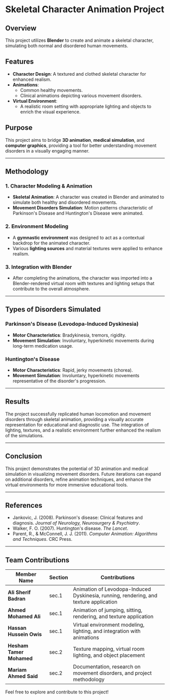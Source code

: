 # Skeletal Character Animation Project

## Overview

This project utilizes **Blender** to create and animate a skeletal character, simulating both normal and disordered human movements. 

## Features

- **Character Design**: A textured and clothed skeletal character for enhanced realism.
- **Animations**: 
  - Common healthy movements.
  - Clinical animations depicting various movement disorders.
- **Virtual Environment**: 
  - A realistic room setting with appropriate lighting and objects to enrich the visual experience.

## Purpose

This project aims to bridge **3D animation**, **medical simulation**, and **computer graphics**, providing a tool for better understanding movement disorders in a visually engaging manner.

---

## Methodology

### 1. Character Modeling & Animation
- **Skeletal Animation**: A character was created in Blender and animated to simulate both healthy and disordered movements.
- **Movement Disorders Simulation**: Motion patterns characteristic of Parkinson's Disease and Huntington's Disease were animated.
  
### 2. Environment Modeling
- A **gymnastic environment** was designed to act as a contextual backdrop for the animated character.
- Various **lighting sources** and material textures were applied to enhance realism.
  
### 3. Integration with Blender
- After completing the animations, the character was imported into a Blender-rendered virtual room with textures and lighting setups that contribute to the overall atmosphere.

---

## Types of Disorders Simulated

### Parkinson's Disease (Levodopa-Induced Dyskinesia)
- **Motor Characteristics**: Bradykinesia, tremors, rigidity.
- **Movement Simulation**: Involuntary, hyperkinetic movements during long-term medication usage.

### Huntington's Disease
- **Motor Characteristics**: Rapid, jerky movements (chorea).
- **Movement Simulation**: Involuntary, hyperkinetic movements representative of the disorder's progression.

---

## Results
The project successfully replicated human locomotion and movement disorders through skeletal animation, providing a visually accurate representation for educational and diagnostic use. The integration of lighting, textures, and a realistic environment further enhanced the realism of the simulations.

---

## Conclusion
This project demonstrates the potential of 3D animation and medical simulation in visualizing movement disorders. Future iterations can expand on additional disorders, refine animation techniques, and enhance the virtual environments for more immersive educational tools.

---

## References
- Jankovic, J. (2008). Parkinson's disease: Clinical features and diagnosis. *Journal of Neurology, Neurosurgery & Psychiatry*.
- Walker, F. O. (2007). Huntington's disease. *The Lancet*.
- Parent, R., & McConnell, J. J. (2011). *Computer Animation: Algorithms and Techniques*. CRC Press.

---

## Team Contributions

| Member Name         | Section | Contributions                                                                                      |
|---------------------|---------|---------------------------------------------------------------------------------------------------|
| **Ali Sherif Badran**    | sec.1  | Animation of Levodopa-Induced Dyskinesia, running, rendering, and texture application             |
| **Ahmed Mohamed Ali**    | sec.1  | Animation of jumping, sitting, rendering, and texture application                                |
| **Hassan Hussein Owis**  | sec.1  | Virtual environment modeling, lighting, and integration with animations                          |
| **Hesham Tamer Mohamed** | sec.2  | Texture mapping, virtual room lighting, and object placement                                      |
| **Mariam Ahmed Said**    | sec.2  | Documentation, research on movement disorders, and project methodology                           |

Feel free to explore and contribute to this project!